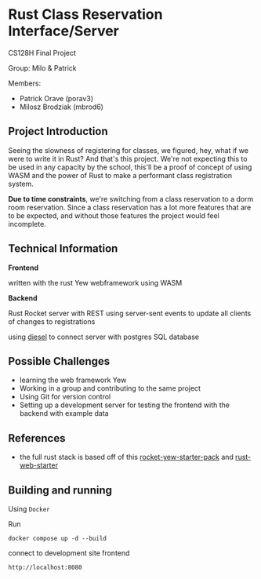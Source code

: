 # Rust Class Reservation Interface/Server
CS128H Final Project

Group: Milo & Patrick

Members:
* Patrick Orave (porav3)
* Milosz Brodziak (mbrod6)

## Project Introduction
Seeing the slowness of registering for classes, we figured, hey, what if we were to write it in Rust? And that's this project. We're not expecting this to be used in any capacity by the school, this'll be a proof of concept of using WASM and the power of Rust to make a performant class registration system.

**Due to time constraints**, we're switching from a class reservation to a dorm room reservation. Since a class reservation has a lot more features that are to be expected, and without those features the project would feel incomplete.

## Technical Information
**Frontend**

written with the rust Yew webframework using WASM

**Backend**

Rust Rocket server with REST
using server-sent events to update all clients of changes to registrations

using [diesel](https://diesel.rs) to connect server with postgres SQL database

## Possible Challenges
* learning the web framework Yew
* Working in a group and contributing to the same project
* Using Git for version control
* Setting up a development server for testing the frontend with the backend with example data

## References
* the full rust stack is based off of this [rocket-yew-starter-pack](https://github.com/dontlaugh/rocket-yew-starter-pack) and [rust-web-starter](https://github.com/ghotiphud/rust-web-starter)

## Building and running
Using `Docker`

Run 

```docker compose up -d --build```

connect to development site frontend

```http://localhost:8080```